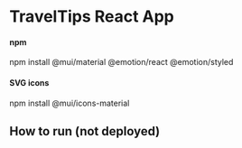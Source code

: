 # TravelTips React App

#### npm

npm install @mui/material @emotion/react @emotion/styled

#### SVG icons

npm install @mui/icons-material

## How to run (not deployed)
